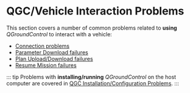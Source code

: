 # QGC/Vehicle Interaction Problems

This section covers a number of common problems related to **using** _QGroundControl_ to interact with a vehicle:

- [Connection problems](../Support/VehicleConnection.md)
- [Parameter Download failures](../Support/ParameterDownload.md)
- [Plan Upload/Download failures](../Support/PlanUploadDownload.md)
- [Resume Mission failures](../Support/ResumeMission.md)

::: tip
Problems with **installing/running** _QGroundControl_ on the host computer are covered in [QGC Installation/Configuration Problems](../Support/troubleshooting_qgc.md).
:::
